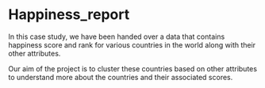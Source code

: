 # Happiness_report
In this case study, we have been handed over a data that contains happiness score and
rank for various countries in the world along with their other attributes.

Our aim of the project is to cluster these countries based on other attributes to
understand more about the countries and their associated scores.
